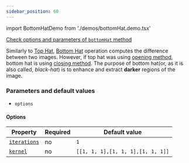 ```yaml
---
sidebar_position: 60
---
```


import BottomHatDemo from './demos/bottomHat.demo.tsx'

[Check options and parameters of `bottomHat` method](https://image-js.github.io/image-js-typescript/classes/Image.html#bottomHat 'github.io link')

Similarly to [Top Hat](./Top%20Hat.md 'internal link to top hat'), [Bottom Hat](https://en.wikipedia.org/wiki/Top-hat_transform 'wikipedia link to top hat') operation computes the difference between two images. However, if top hat was using [opening method](./Opening.md 'internal link on open method'), bottom hat is using [closing method](./Closing.md 'internal link on close method').
The purpose of bottom hat(or, as it is also called, _black-hat_) is to enhance and extract **darker** regions of the image.

<BottomHatDemo />

### Parameters and default values

- `options`

#### Options

| Property                                                                                                   | Required | Default value                     |
| ---------------------------------------------------------------------------------------------------------- | -------- | --------------------------------- |
| [`iterations`](https://image-js.github.io/image-js-typescript/interfaces/BottomHatOptions.html#iterations) | no       | `1`                               |
| [`kernel`](https://image-js.github.io/image-js-typescript/interfaces/BottomHatOptions.html#kernel)         | no       | `[[1, 1, 1],[1, 1, 1],[1, 1, 1]]` |
